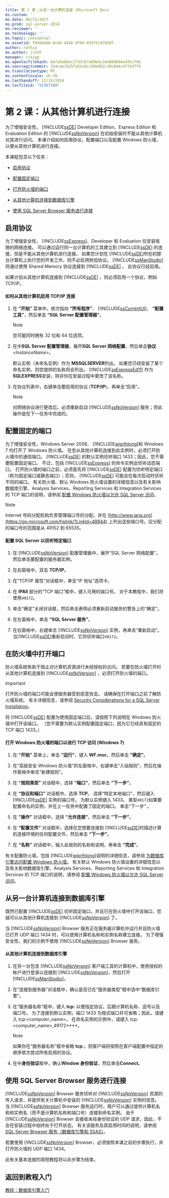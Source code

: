 ```yaml
---
title: 第 2 课：从另一台计算机连接 |Microsoft Docs
ms.custom: ''
ms.date: 06/13/2017
ms.prod: sql-server-2014
ms.reviewer: ''
ms.technology: ''
ms.topic: conceptual
ms.assetid: fd4ddeb8-0cb6-441b-9704-03575c07020f
author: rothja
ms.author: jroth
manager: craigg
ms.openlocfilehash: 6efa9ab6ec2733c67a00b4c16e08d6b4e435cf9b
ms.sourcegitcommit: 334cae1925fa5ac6c140e0b2c38c844c477e3ffb
ms.translationtype: MT
ms.contentlocale: zh-CN
ms.lasthandoff: 12/13/2018
ms.locfileid: "53367189"
---
```

# <a name="lesson-2-connecting-from-another-computer"></a>第 2 课：从其他计算机进行连接
  为了增强安全性， [!INCLUDE[ssDE](../includes/ssde-md.md)] Developer Edition、Express Edition 和 Evaluation Edition 的 [!INCLUDE[ssNoVersion](../includes/ssnoversion-md.md)] 在初始安装时不能从其他计算机对其进行访问。 本课介绍如何启用协议，配置端口以及配置 Windows 防火墙，以便从其他计算机进行连接。  
  
 本课程包含以下任务：  
  
-   [启用协议](#protocols)  
  
-   [配置固定端口](#port)  
  
-   [打开防火墙的端口](#firewall)  
  
-   [从其他计算机连接到数据库引擎](#otherComp)  
  
-   [使用 SQL Server Browser 服务进行连接](#browser)  
  
##  <a name="protocols"></a> 启用协议  
 为了增强安全性， [!INCLUDE[ssExpress](../includes/ssexpress-md.md)]、Developer 和 Evaluation 仅安装有限的网络连接。 可以通过运行同一台计算机的工具建立到 [!INCLUDE[ssDE](../includes/ssde-md.md)] 的连接，但是不能从其他计算机进行连接。 如果您计划在 [!INCLUDE[ssDE](../includes/ssde-md.md)]所在的那台计算机上执行您的开发工作，则不必启用附加协议。 [!INCLUDE[ssManStudio](../includes/ssmanstudio-md.md)] 将通过使用 Shared Memory 协议连接到 [!INCLUDE[ssDE](../includes/ssde-md.md)] 。 此协议已经启用。  
  
 如果计划从其他计算机连接到 [!INCLUDE[ssDE](../includes/ssde-md.md)] ，则必须启用一个协议，例如 TCP/IP。  
  
#### <a name="how-to-enable-tcpip-connections-from-another-computer"></a>如何从其他计算机启用 TCP/IP 连接  
  
1.  在 **“开始”** 菜单中，依次指向 **“所有程序”**、 [!INCLUDE[ssCurrentUI](../includes/sscurrentui-md.md)]、 **“配置工具”**，然后单击 **“SQL Server 配置管理器”**。  
  
    > [!NOTE]  
    >  您可能同时拥有 32 位和 64 位选项。  
  
2.  在中**SQL Server 配置管理器**，展开**SQL Server 网络配置**，然后单击**协议**  *\<InstanceName>*。  
  
     默认实例（未命名实例）作为 **MSSQLSERVER**列出。 如果您已经安装了某个命名实例，则您提供的名称将会列出。 [!INCLUDE[ssExpressEd11](../includes/ssexpressed11-md.md)] 作为 **SQLEXPRESS**安装，除非你在安装过程中更改了该名称。  
  
3.  在协议列表中，右键单击要启用的协议 (**TCP/IP**)，再单击“启用”。  
  
    > [!NOTE]  
    >  对网络协议进行更改后，必须重新启动 [!INCLUDE[ssNoVersion](../includes/ssnoversion-md.md)] 服务；但此操作是在下一任务中完成的。  
  
##  <a name="port"></a> 配置固定的端口  
 为了增强安全性，Windows Server 2008、 [!INCLUDE[wiprlhlong](../includes/wiprlhlong-md.md)]和 Windows 7 均打开了 Windows 防火墙。 在您从其他计算机连接到此实例时，必须打开防火墙中的通信端口。 [!INCLUDE[ssDE](../includes/ssde-md.md)] 的默认实例侦听端口 1433；因此，您不需要配置固定端口。 不过，包括 [!INCLUDE[ssExpress](../includes/ssexpress-md.md)] 的命令实例会侦听动态端口。 打开防火墙的端口之前，必须首先将 [!INCLUDE[ssDE](../includes/ssde-md.md)] 配置为侦听特定端口（称为固定端口或静态端口）；否则， [!INCLUDE[ssDE](../includes/ssde-md.md)] 可能会在每次启动时侦听不同的端口。 有关防火墙、默认 Windows 防火墙设置的详细信息以及有关影响数据库引擎、Analysis Services、Reporting Services 和 Integration Services 的 TCP 端口的说明，请参阅 [配置 Windows 防火墙以允许 SQL Server 访问](../sql-server/install/configure-the-windows-firewall-to-allow-sql-server-access.md)。  
  
> [!NOTE]  
>  Internet 号码分配机构负责管理端口号的分配，并在 [http://www.iana.org](https://go.microsoft.com/fwlink/?LinkId=48844) 上列出这些端口号。应分配的端口号的范围是从 49152 到 65535。  
  
#### <a name="configure-sql-server-to-listen-on-a-specific-port"></a>配置 SQL Server 以侦听特定端口  
  
1.  在 [!INCLUDE[ssNoVersion](../includes/ssnoversion-md.md)] 配置管理器中，展开“SQL Server 网络配置”，然后单击要配置的服务器实例。  
  
2.  在右窗格中，双击 **TCP/IP**。  
  
3.  在“TCP/IP 属性”对话框中，单击“IP 地址”选项卡。  
  
4.  在 **IPAll** 部分的“TCP 端口”框中，键入可用的端口号。 对于本教程中，我们将使用`49172`。  
  
5.  单击“确定”关闭对话框，然后单击表明必须重新启动服务的警告上的“确定”。  
  
6.  在左窗格中，单击 **“SQL Server 服务”**。  
  
7.  在右窗格中，右键单击 [!INCLUDE[ssNoVersion](../includes/ssnoversion-md.md)] 实例，再单击“重新启动”。 当[!INCLUDE[ssDE](../includes/ssde-md.md)]重新启动时，它将侦听端口`49172`。  
  
##  <a name="firewall"></a> 在防火墙中打开端口  
 防火墙系统有助于阻止对计算机资源进行未经授权的访问。 若要在防火墙打开时从其他计算机连接到 [!INCLUDE[ssNoVersion](../includes/ssnoversion-md.md)] ，必须打开防火墙的端口。  
  
> [!IMPORTANT]  
>  打开防火墙的端口可能会使服务器受到恶意攻击。 请确保在打开端口之前了解防火墙系统。 有关详细信息，请参阅 [Security Considerations for a SQL Server Installation](../sql-server/install/security-considerations-for-a-sql-server-installation.md)。  
  
 将 [!INCLUDE[ssDE](../includes/ssde-md.md)] 配置为使用固定端口后，请按照下列说明在 Windows 防火墙中打开该端口。 （您不需要为默认实例配置固定端口，因为它已经具有固定的 TCP 端口 1433。）  
  
#### <a name="to-open-a-port-in-the-windows-firewall-for-tcp-access-windows-7"></a>打开 Windows 防火墙的端口以进行 TCP 访问 (Windows 7)  
  
1.  在 **“开始”** 菜单上，单击 **“运行”**，键入 **WF.msc**，然后单击 **“确定”**。  
  
2.  在“高级安全 Windows 防火墙”的左窗格中，右键单击“入站规则”，然后在操作窗格中单击“新建规则”。  
  
3.  在 **“规则类型”** 对话框中，选择 **“端口”**，然后单击 **“下一步”**。  
  
4.  在 **“协议和端口”** 对话框中，选择 **TCP**。 选择“特定本地端口”，然后键入 [!INCLUDE[ssDE](../includes/ssde-md.md)] 实例的端口号。 为默认实例键入 1433。 类型`49172`如果要配置命名的实例，并在上一任务中配置了固定的端口。 单击“下一步” 。  
  
5.  在 **“操作”** 对话框中，选择 **“允许连接”**，然后单击 **“下一步”**。  
  
6.  在 **“配置文件”** 对话框中，选择在您想要连接到 [!INCLUDE[ssDE](../includes/ssde-md.md)]时描述计算机连接环境的任何配置文件，然后单击 **“下一步”**。  
  
7.  在 **“名称”** 对话框中，输入此规则的名称和说明，再单击 **“完成”**。  
  
 有关配置防火墙，包括 [!INCLUDE[wiprlhlong](../includes/wiprlhlong-md.md)]说明的详细信息，请参阅 [为数据库引擎访问配置 Windows 防火墙](../database-engine/configure-windows/configure-a-windows-firewall-for-database-engine-access.md)。 有关默认 Windows 防火墙设置的详细信息以及有关影响数据库引擎、Analysis Services、Reporting Services 和 Integration Services 的 TCP 端口的说明，请参阅 [配置 Windows 防火墙以允许 SQL Server 访问](../sql-server/install/configure-the-windows-firewall-to-allow-sql-server-access.md)。  
  
##  <a name="otherComp"></a> 从另一台计算机连接到数据库引擎  
 既然已配置 [!INCLUDE[ssDE](../includes/ssde-md.md)] 侦听固定端口，并且已在防火墙中打开该端口，您就可以从其他计算机连接到 [!INCLUDE[ssNoVersion](../includes/ssnoversion-md.md)] 了。  
  
 当 [!INCLUDE[ssNoVersion](../includes/ssnoversion-md.md)] Browser 服务正在服务器计算机中运行并且防火墙已打开 UDP 端口 1434 时，可以使用计算机名称和实例名称建立连接。 为了增强安全性，我们的示例不使用 [!INCLUDE[ssNoVersion](../includes/ssnoversion-md.md)] Browser 服务。  
  
#### <a name="to-connect-to-the-database-engine-from-another-computer"></a>从其他计算机连接到数据库引擎  
  
1.  在另一台包含 [!INCLUDE[ssNoVersion](../includes/ssnoversion-md.md)] 客户端工具的计算机中，使用授权的帐户进行登录以连接到 [!INCLUDE[ssNoVersion](../includes/ssnoversion-md.md)]，然后打开 [!INCLUDE[ssManStudio](../includes/ssmanstudio-md.md)]。  
  
2.  在“连接到服务器”对话框中，确认是否已在“服务器类型”框中选中“数据库引擎”。  
  
3.  在“服务器名称”框中，键入 **tcp:** 以便指定协议，后跟计算机名称、逗号以及端口号。 为了连接到默认实例，端口 1433 为隐式端口并可省略；因此，请键入 tcp:<computer_name>。 在命名实例的示例中，请键入 tcp:<computer_name>,49172****。  
  
    > [!NOTE]  
    >  如果你在“服务器名称”框中省略 **tcp:**，则客户端将按照在客户端配置中指定的顺序依次尝试所有启用的协议。  
  
4.  在中**身份验证**框中，确认**Window 身份验证**，然后单击**Connect**。  
  
##  <a name="browser"></a> 使用 SQL Server Browser 服务进行连接  
 [!INCLUDE[ssNoVersion](../includes/ssnoversion-md.md)] Browser 服务侦听对 [!INCLUDE[ssNoVersion](../includes/ssnoversion-md.md)] 资源的传入请求，并提供有关计算机中安装的 [!INCLUDE[ssNoVersion](../includes/ssnoversion-md.md)] 实例的信息。 当 [!INCLUDE[ssNoVersion](../includes/ssnoversion-md.md)] Browser 服务运行时，用户可以通过提供计算机名称和实例名（而不是计算机名称和端口号）连接到命名实例。 由于 [!INCLUDE[ssNoVersion](../includes/ssnoversion-md.md)] Browser 会接收未经身份验证的 UDP 请求，因此，不会在安装过程中始终处于打开状态。 有关该服务及其启用时间的说明，请参阅 [SQL Server Browser 服务（数据库引擎和 SSAS）](../database-engine/configure-windows/sql-server-browser-service-database-engine-and-ssas.md)。  
  
 若要使用 [!INCLUDE[ssNoVersion](../includes/ssnoversion-md.md)] Browser，必须按照本课之前的步骤执行，并打开防火墙的 UDP 端口 1434。  
  
 此有关基本连接的简短教程将以此步骤为结束。  
  
## <a name="return-to-tutorials-portal"></a>返回到教程入门  
 [教程：数据库引擎入门](tutorial-getting-started-with-the-database-engine.md)  
  
  
